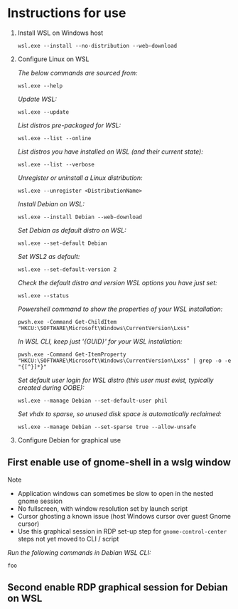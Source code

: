 # Instructions for use

1. Install WSL on Windows host
    ```
    wsl.exe --install --no-distribution --web-download
    ```

2. Configure Linux on WSL

    _The below commands are sourced from:_
    ```
    wsl.exe --help
    ```
    _Update WSL:_
    ```
    wsl.exe --update
    ```
    _List distros pre-packaged for WSL:_
    ```
    wsl.exe --list --online
    ```
    _List distros you have installed on WSL (and their current state):_
    ```
    wsl.exe --list --verbose
    ```
    _Unregister or uninstall a Linux distribution:_
    ```
    wsl.exe --unregister <DistributionName>
    ```
    _Install Debian on WSL:_
    ```
    wsl.exe --install Debian --web-download
    ```
    _Set Debian as default distro on WSL:_
    ```
    wsl.exe --set-default Debian
    ```
    _Set WSL2 as default:_
    ```
    wsl.exe --set-default-version 2
    ```
    _Check the default distro and version WSL options you have just set:_
    ```
    wsl.exe --status
    ```
    _Powershell command to show the properties of your WSL installation:_
    ```
    pwsh.exe -Command Get-ChildItem "HKCU:\SOFTWARE\Microsoft\Windows\CurrentVersion\Lxss"
    ```
    _In WSL CLI, keep just '{GUID}' for your WSL installation:_
    ```
    pwsh.exe -Command Get-ItemProperty "HKCU:\SOFTWARE\Microsoft\Windows\CurrentVersion\Lxss" | grep -o -e "{[^}]*}"
    ```
    _Set default user login for WSL distro (this user must exist, typically created during OOBE):_
    ```
    wsl.exe --manage Debian --set-default-user phil
    ```
    _Set vhdx to sparse, so unused disk space is automatically reclaimed:_
    ```
    wsl.exe --manage Debian --set-sparse true --allow-unsafe
    ```

4. Configure Debian for graphical use

## First enable use of gnome-shell in a wslg window

> [!NOTE]  
>   - Application windows can sometimes be slow to open in the nested gnome session
>   - No fullscreen, with window resolution set by launch script
>   - Cursor ghosting a known issue (host Windows cursor over guest Gnome cursor)
>   - Use this graphical session in RDP set-up step for `gnome-control-center` steps not yet moved to CLI / script

_Run the following commands in Debian WSL CLI:_

```
foo
```

## Second enable RDP graphical session for Debian on WSL
